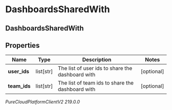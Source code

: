 # DashboardsSharedWith

## DashboardsSharedWith

## Properties

|Name | Type | Description | Notes|
|------------ | ------------- | ------------- | -------------|
| **user_ids** | list[str] | The list of user ids to share the dashboard with | [optional] |
| **team_ids** | list[str] | The list of team ids to share the dashboard with | [optional] |



_PureCloudPlatformClientV2 219.0.0_
